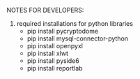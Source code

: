 NOTES FOR DEVELOPERS:
1. required installations for python libraries
   - pip install pycryptodome
   - pip install mysql-connector-python
   - pip install openpyxl
   - pip install xlwt
   - pip install pyside6
   - pip install reportlab